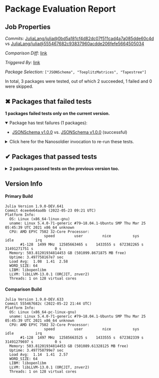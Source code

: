 # Package Evaluation Report

## Job Properties

*Commits:* [JuliaLang/julia@0bd5a181cf4d82dc07f511cad4a7a085dde60c4d](https://github.com/JuliaLang/julia/commit/0bd5a181cf4d82dc07f511cad4a7a085dde60c4d) vs [JuliaLang/julia@555467682c93837960acdde206fefe5664505034](https://github.com/JuliaLang/julia/commit/555467682c93837960acdde206fefe5664505034)

*Comparison Diff:* [link](https://github.com/JuliaLang/julia/compare/555467682c93837960acdde206fefe5664505034..0bd5a181cf4d82dc07f511cad4a7a085dde60c4d)

*Triggered By:* [link](https://github.com/JuliaLang/julia/pull/45404#issuecomment-1134088089)

*Package Selection:* `["JSONSchema", "ToeplitzMatrices", "Tapestree"]`

In total, 3 packages were tested, out of which 2 succeeded, 1 failed and 0 were skipped.


## ✖ Packages that failed tests

**1 packages failed tests only on the current version.**

<details open><summary>Package has test failures (1 packages):</summary>
<p>


- [JSONSchema v1.0.0](https://s3.amazonaws.com/julialang-reports/nanosoldier/pkgeval/by_hash/0bd5a18_vs_5554676/JSONSchema.primary.log) vs. [JSONSchema v1.0.0](https://s3.amazonaws.com/julialang-reports/nanosoldier/pkgeval/by_hash/0bd5a18_vs_5554676/JSONSchema.against.log) (successful)

</p>
</details>

<details><summary>Click here for the Nanosoldier invocation to re-run these tests.</summary>
<p>

```
@nanosoldier `runtests(["JSONSchema"], vs = ":master")`
```

</p>
</details>



## ✔ Packages that passed tests

<details><summary><strong>2 packages passed tests on the previous version too.</strong></summary>
<p>

- [Tapestree v0.1.4](https://s3.amazonaws.com/julialang-reports/nanosoldier/pkgeval/by_hash/0bd5a18_vs_5554676/Tapestree.primary.log)
- [ToeplitzMatrices v0.7.0](https://s3.amazonaws.com/julialang-reports/nanosoldier/pkgeval/by_hash/0bd5a18_vs_5554676/ToeplitzMatrices.primary.log)

</p>
</details>


## Version Info

#### Primary Build

```
Julia Version 1.9.0-DEV.641
Commit 4cee4e64aa8b (2022-05-23 09:21 UTC)
Platform Info:
  OS: Linux (x86_64-linux-gnu)
  uname: Linux 5.4.0-71-generic #79~18.04.1-Ubuntu SMP Thu Mar 25 05:45:39 UTC 2021 x86_64 unknown
  CPU: AMD EPYC 7502 32-Core Processor: 
                  speed         user         nice          sys         idle          irq
       #1-128  1499 MHz  12585663465 s    1433555 s  672382265 s  31491271751 s          0 s
  Memory: 503.81201934814453 GB (501099.8671875 MB free)
  Uptime: 3.497758167e7 sec
  Load Avg:  1.08  1.41  2.58
  WORD_SIZE: 64
  LIBM: libopenlibm
  LLVM: libLLVM-13.0.1 (ORCJIT, znver2)
  Threads: 1 on 128 virtual cores

```

#### Comparison Build

```
Julia Version 1.9.0-DEV.633
Commit 555467682c (2022-05-22 21:44 UTC)
Platform Info:
  OS: Linux (x86_64-pc-linux-gnu)
  uname: Linux 5.4.0-71-generic #79~18.04.1-Ubuntu SMP Thu Mar 25 05:45:39 UTC 2021 x86_64 unknown
  CPU: AMD EPYC 7502 32-Core Processor: 
                  speed         user         nice          sys         idle          irq
       #1-128  1497 MHz  12585663525 s    1433555 s  672382339 s  31491279697 s          0 s
  Memory: 503.81201934814453 GB (501089.61328125 MB free)
  Uptime: 3.497758799e7 sec
  Load Avg:  1.14  1.41  2.57
  WORD_SIZE: 64
  LIBM: libopenlibm
  LLVM: libLLVM-13.0.1 (ORCJIT, znver2)
  Threads: 1 on 128 virtual cores

```
<!-- Generated on 2022-05-23T09:48:47.144 -->

